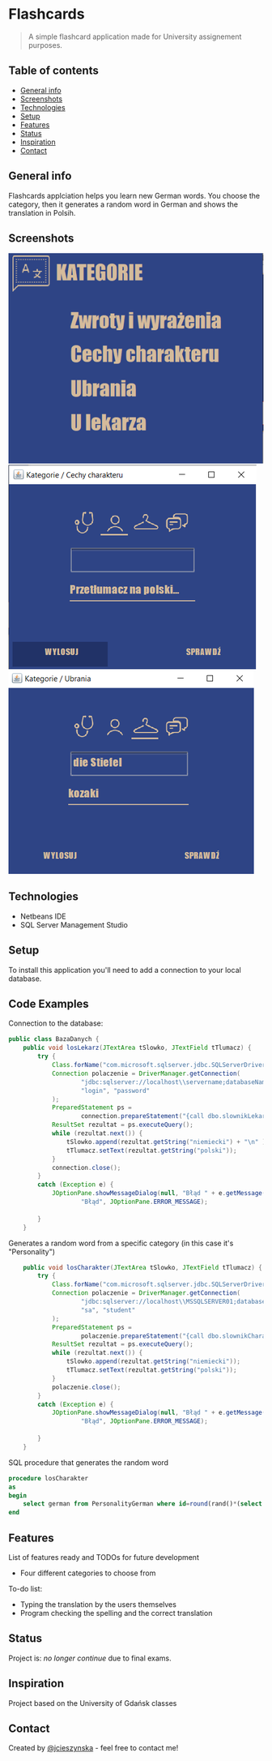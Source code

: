 # Flashcards
> A simple flashcard application made for University assignement purposes. 

## Table of contents
* [General info](#general-info)
* [Screenshots](#screenshots)
* [Technologies](#technologies)
* [Setup](#setup)
* [Features](#features)
* [Status](#status)
* [Inspiration](#inspiration)
* [Contact](#contact)

## General info
Flashcards applciation helps you learn new German words. You choose the category, then it generates a random word in German and shows the translation in Polsih. 

## Screenshots
![Menu](./screenshots/menu.PNG) ![Random](./screenshots/losowanie.PNG) ![Flashcard](./screenshots/flashcard.PNG)


## Technologies
* Netbeans IDE 
* SQL Server Management Studio 

## Setup
To install this application you'll need to add a connection to your local database. 

## Code Examples
Connection to the database:
```java
public class BazaDanych {
    public void losLekarz(JTextArea tSlowko, JTextField tTlumacz) {
        try {
            Class.forName("com.microsoft.sqlserver.jdbc.SQLServerDriver");
            Connection polaczenie = DriverManager.getConnection(
                    "jdbc:sqlserver://localhost\\servername;databaseName=Flashcards",
                    "login", "password"
            );
            PreparedStatement ps = 
                    connection.prepareStatement("{call dbo.slownikLekarz}");
            ResultSet rezultat = ps.executeQuery();
            while (rezultat.next()) {
                tSlowko.append(rezultat.getString("niemiecki") + "\n" );
                tTlumacz.setText(rezultat.getString("polski"));
            }
            connection.close();
        }
        catch (Exception e) {
            JOptionPane.showMessageDialog(null, "Błąd " + e.getMessage(), 
                    "Błąd", JOptionPane.ERROR_MESSAGE);
            
        }
    }
```
Generates a random word from a specific category (in this case it's "Personality")
```java
    public void losCharakter(JTextArea tSlowko, JTextField tTlumacz) {
        try {
            Class.forName("com.microsoft.sqlserver.jdbc.SQLServerDriver");
            Connection polaczenie = DriverManager.getConnection(
                    "jdbc:sqlserver://localhost\\MSSQLSERVER01;databaseName=Slownik",
                    "sa", "student"
            );
            PreparedStatement ps = 
                    polaczenie.prepareStatement("{call dbo.slownikCharakter}");
            ResultSet rezultat = ps.executeQuery();
            while (rezultat.next()) {
                tSlowko.append(rezultat.getString("niemiecki"));
                tTlumacz.setText(rezultat.getString("polski"));
            }
            polaczenie.close();
        }
        catch (Exception e) {
            JOptionPane.showMessageDialog(null, "Błąd " + e.getMessage(), 
                    "Błąd", JOptionPane.ERROR_MESSAGE);
            
        }
    }
```
SQL procedure that generates the random word
```sql
procedure losCharakter
as
begin
	select german from PersonalityGerman where id=round(rand()*(select MAX(id) from PersonalityGerman),0)
end
```

## Features
List of features ready and TODOs for future development
* Four different categories to choose from

To-do list:
* Typing the translation by the users themselves
* Program checking the spelling and the correct translation

## Status
Project is: _no longer continue_ due to final exams.

## Inspiration
Project based on the University of Gdańsk classes

## Contact
Created by [@jcieszynska](https://www.github.com/jcieszynska) - feel free to contact me!
